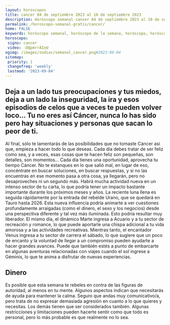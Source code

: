 ```yaml
---
layout: horoscopos
title: cancer 04 de septiembre 2023 al 10 de septiembre 2023 
description: Horóscopo semanal cancer 04 de septiembre 2023 al 10 de septiembre 2023. Deja a un lado tus preocupaciones y tus miedos, deja a un lado la inseguridad, la ira y esos episodios de celos que a veces te pueden volver loco… Tu no eres así Cáncer, nunca lo has sido pero hay situaciones y personas que sacan lo peor de ti.
permalink: /horoscopo-semanal-gratis/cancer/
home: FALSE
keywords: horóscopo semanal, horóscopo de la semana, horóscopo, horóscopo gratis,horóscopos, horóscopo esperanza gracia, horoscopos cancer la semana, horóscopos gratis, Tarot, Astrologia, Zodíaco, cancer, horoscopo gratis, semanal
horoscopo:
 signo: cancer
 video: -DQpmrrAIeU
ogimg: /images/zodiac/semanal_cancer.png#2023-09-04
sitemap:
 priority: 1
 changefreq: 'weekly'
 lastmod: '2023-09-04'
---
```




## Deja a un lado tus preocupaciones y tus miedos, deja a un lado la inseguridad, la ira y esos episodios de celos que a veces te pueden volver loco… Tu no eres así Cáncer, nunca lo has sido pero hay situaciones y personas que sacan lo peor de ti.

Al final, sólo te lamentarás de las posibilidades que no tomaste Cáncer así que, empieza a hacer todo lo que deseas. Cada día debes tratar de ser feliz como sea, y a veces, esas cosas que te hacen feliz son pequeñas, son detalles, son momentos… Cada día tienes una oportunidad, aprovecha tu tiempo Cáncer. No te estanques en lo que salió mal, en lugar de eso, concéntrate en buscar soluciones, en buscar respuestas, y si no las encuentras en ese momento pasa a otra cosa, ya llegarán, pero no desaproveches ni un segundo más.
Habrá mucha actividad nueva en un intenso sector de tu carta, lo que podría tener un impacto bastante importante durante los próximos meses y años. 
La reciente luna llena es seguida rápidamente por la entrada del rebelde Urano, que se quedará en Tauro hasta 2026. Esta nueva influencia podría animarte a ver cuestiones profundamente arraigadas (como el dinero, el sexo y los negocios) desde una perspectiva diferente y tal vez más iluminada. Esto podría resultar muy liberador. 
El mismo día, el dinámico Marte ingresa a Acuario y a tu sector de recreación y romance, lo que puede aportarle una chispa adicional a tu vida amorosa y a las actividades recreativas. 
Mientras tanto, el encantador Venus ingresa a tu sector de carrera el sábado, lo que sugiere que un poco de encanto y la voluntad de llegar a un compromiso pueden ayudarte a hacer grandes avances. 
Puede que también estés a punto de embarcarte en algunas aventuras relacionadas con viajes cuando el sol ingrese a Géminis, lo que te anima a disfrutar de nuevas experiencias.

## Dinero

Es posible que esta semana te rebeles en contra de las figuras de autoridad, al menos en tu mente. Algunos aspectos indican que necesitarás de ayuda para mantener la calma. Seguro que andas muy comunicativo/a, pero trata de no expresar demasiada agresión en cuanto a lo que quieres y necesitas. Los demás tienen que ser considerados también. Algunas restricciones y limitaciones pueden hacerte sentir como que todo es personal, pero lo más probable es que realmente no lo sea.